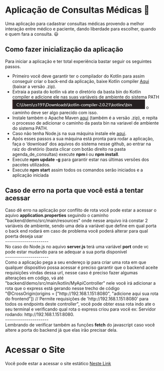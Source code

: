 <h1>Aplicação de Consultas Médicas 🎉️ </h1>

<span>
    Uma aplicação para cadastrar consultas médicas provendo a melhor
    interação entre médico e paciente, dando liberdade para escolher, quando e
    quem fara a consulta. 😃
</span>

<h2>Como fazer inicialização da aplicação</h2>

<div>
    Para iniciar a aplicação e ter total experiência bastar seguir os seguintes passos.
<ul>
<li>Primeiro você deve garantir ter o compilador do Kotlin para assim conseguir criar o back-end da aplicação, baixe Kotlin compiler <a href="https://github.com/JetBrains/kotlin/releases/tag/v2.0.21">Aqui</a> (baixar a versão .zip).
<li>Extraia a pasta do kotlin vá ate o diretório da basta bin do Kotlin compiler e adicione ele nas suas variáveis de ambiente do sistema PATH</li>
<img src="./assets/caminho.png"> o caminho deve ser algo parecido com isso.
<li>Instale também o Apache Maven <a href="https://maven.apache.org/download.cgi">aqui</a> (também é a versão .zip), e repita o processo de adicionar o caminho da pasta bin
na variavel de ambiente do sistema PATH.</li>
<li>Caso não tenha Node.js na sua máquina instale ele <a href="https://nodejs.org/pt">aqui</a>.</li>
<li>Após esses passos a sua máquina está pronta para rodar a aplicação, faça o ‘download’ dos aquivos do sistema nesse github, ao entrar na raiz do diretório (basta clicar com botão direito na pasta agenda_de_consultas) execute <strong>npm i</strong> ou <strong>npm install</strong>.</li>
<li>Execute <strong>npm update -g</strong> para garantir estar nas últimas versões dos pacotes utilizados.</li>
<li>Execute <strong>npm start</strong> assim todos os comandos serão iniciados e a aplicação iniciada</li>
</ul>
<h2> Caso de erro na porta que você está a tentar acessar</h2>

<div>Caso dê erro na aplicação por conflito de rota você pode estar a acessar o aquivo <strong>application.properties</strong> seguindo o caminho "backend/demo/src/main/resources" onde nesse
arquivo irá constar 2 variáveis de ambiente, sendo uma dela a variável que define em qual porta o back end rodará em caso de problema você poderá alterar para qual poerta deseja usar</div>
<span>----------------------</span>
<div>No caso do Node.js no aquivo <strong>server.js</strong> terá uma variável <strong>port</strong> onde vc pode estar mudando para se adequar a sua porta disponível</div>
<span>----------------------</span>
<div> Como a aplicação pega a seu endereço ip para criar uma rota em que qualquer dispositivo possa acessar é preciso garantir que o backend aceite requisições vindas dessa url,
nesse caso é preciso fazer algumas alterações em código, vá até "backend/demo/src/main/kotlin/MyApiController" nele você irá adicionar a rota que o express está gerando nesse trecho de código "@CrossOrigin(origins = ["http://192.168.1.151:8080", "adicione aqui sua rota do frontend"]) // Permite requisições de 'http://192.168.1.151:8080' para todos os endpoints deste controller", você pode obter essa rota
indo ate o seu terminal e verificando qual rota o express criou para você ex: Servidor rodando: http://192.168.1.151:8080.</div>
<span>----------------------</span>
<div> Lembrando de verificar também as funções <strong>fetch</strong> do javascript caso você altere a porta do backend já que elas irão precisar dela.
</div>

<h1> Acessar o Site</h1>

<div> Você pode estar a acessar o site estático <a href="#">Neste Link</a>
</div>
